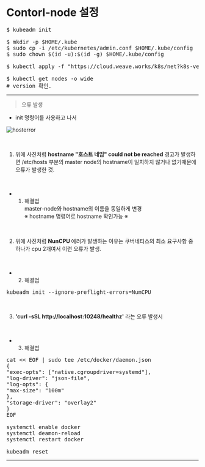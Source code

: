 # Contorl-node 설정
<pre>
$ kubeadm init

$ mkdir -p $HOME/.kube
$ sudo cp -i /etc/kubernetes/admin.conf $HOME/.kube/config
$ sudo chown $(id -u):$(id -g) $HOME/.kube/config

$ kubectl apply -f "https://cloud.weave.works/k8s/net?k8s-version=$(kubectl version | base64 | tr -d '\n')"

$ kubectl get nodes -o wide 
# version 확인. 
</pre>


---
> 오류 발생 
- init 명령어를 사용하고 나서 

![hosterror](https://media.vlpt.us/images/chrisantus/post/0955c2a5-f2a9-4f16-81eb-73a6fbb8db7f/image.png)

<br>

1. 위에 사진처럼 <b>hostname "호스트 네임" could not be reached</b> 경고가 발생하면 /etc/hosts 부분의 master node의 hostname이 일치하지 않거나 없기때문에 오류가 발생한 것.

<br>

- 1. 해결법 <br> 
master-node와 hostname의 이름을 동일하게 변경 <br>
※ hostname 명령어로 hostname 확인가능 ※

<br>

2. 위에 사진처럼 <b> NunCPU </b> 에러가 발생하는 이유는 쿠버네티스의 최소 요구사항 중 하나가 cpu 2개여서 이런 오류가 발생.

<br> 

- 2. 해결법
<pre>kubeadm init --ignore-preflight-errors=NumCPU</pre>

<br>

3. <b>'curl -sSL http://localhost:10248/healthz'</b> 라는 오류 발생시

<br>

- 3. 해결법

<pre>
cat << EOF | sudo tee /etc/docker/daemon.json
{
"exec-opts": ["native.cgroupdriver=systemd"],
"log-driver": "json-file",
"log-opts": {
"max-size": "100m"
},
"storage-driver": "overlay2"
}
EOF

systemctl enable docker
systemctl deamon-reload
systemctl restart docker

kubeadm reset
</pre>
---